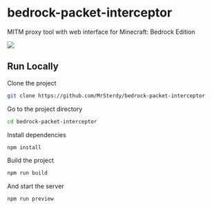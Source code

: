 # bedrock-packet-interceptor

MITM proxy tool with web interface for Minecraft: Bedrock Edition

![](https://user-images.githubusercontent.com/83646375/262743103-b4dae471-5de2-48f3-922a-8dc1631bfd4e.png)

## Run Locally

Clone the project

```bash
git clone https://github.com/MrSterdy/bedrock-packet-interceptor
```

Go to the project directory

```bash
cd bedrock-packet-interceptor
```

Install dependencies

```bash
npm install
```

Build the project

```bash
npm run build
```

And start the server

```bash
npm run preview
```
